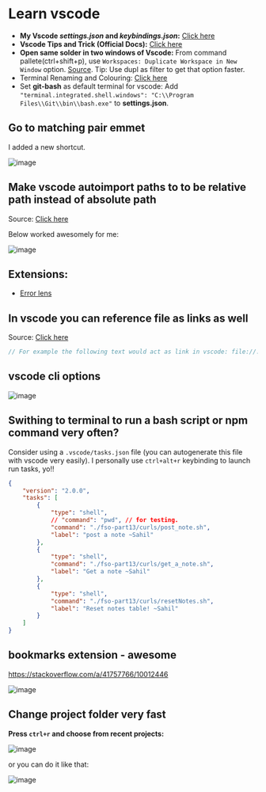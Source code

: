 # Learn vscode

- **My Vscode _settings.json_ and _keybindings.json_:** [Click here](https://github.com/sahilrajput03/config/tree/main/Code/User)
- **Vscode Tips and Trick (Official Docs):** [Click here](https://code.visualstudio.com/docs/getstarted/tips-and-tricks)
- **Open same solder in two windows of Vscode:** From command pallete(ctrl+shift+p), use `Workspaces: Duplicate Workspace in New Window` option. [Source](https://stackoverflow.com/a/51426734/10012446). Tip: Use dupl as filter to get that option faster.
- Terminal Renaming and Colouring: [Click here](https://www.youtube.com/shorts/9QC2SDkWyvI?feature=share)
- Set **git-bash** as default terminal for vscode: Add `"terminal.integrated.shell.windows": "C:\\Program Files\\Git\\bin\\bash.exe"` to **settings.json**.

## Go to matching pair emmet

I added a new shortcut.

![image](https://user-images.githubusercontent.com/31458531/215576861-6496664b-db65-4f13-85b1-409e4b1d1c86.png)


## Make vscode autoimport paths to to be relative path instead of absolute path

Source: [Click here](https://stackoverflow.com/a/53137571/10012446)

Below worked awesomely for me:

![image](https://user-images.githubusercontent.com/31458531/215534923-b4cfd663-90ce-4f92-b8ce-5f70360b45a3.png)

## Extensions:

- [Error lens](https://marketplace.visualstudio.com/items?itemName=usernamehw.errorlens)

## In vscode you can reference file as links as well

Source: [Click here](https://stackoverflow.com/a/3760547/10012446)

```js
// For example the following text would act as link in vscode: file://./scripts/deployKryptoBird.js
```

## vscode cli options

![image](https://user-images.githubusercontent.com/31458531/173615265-fc5ec69c-7641-46f1-b81a-4878e33891fd.png)

## Swithing to terminal to run a bash script or npm command very often?

Consider using a `.vscode/tasks.json` file (you can autogenerate this file with vscode very easily). I personally use `ctrl+alt+r` keybinding to launch run tasks, yo!!

```json
{
	"version": "2.0.0",
	"tasks": [
		{
			"type": "shell",
			// "command": "pwd", // for testing.
			"command": "./fso-part13/curls/post_note.sh",
			"label": "post a note ~Sahil"
		},
		{
			"type": "shell",
			"command": "./fso-part13/curls/get_a_note.sh",
			"label": "Get a note ~Sahil"
		},
		{
			"type": "shell",
			"command": "./fso-part13/curls/resetNotes.sh",
			"label": "Reset notes table! ~Sahil"
		}
	]
}
```


## bookmarks extension - awesome

https://stackoverflow.com/a/41757766/10012446

![image](https://user-images.githubusercontent.com/31458531/202106832-5ce4fdc5-b644-42dd-b252-297f3d647426.png)

## Change project folder very fast

**Press `ctrl+r` and choose from recent projects:**

![image](https://user-images.githubusercontent.com/31458531/202643453-bd4d4298-d208-45cd-9973-2c5eb2edc282.png)

or you can do it like that:

![image](https://user-images.githubusercontent.com/31458531/202643541-aad07dfb-153c-4886-b8fc-2db7e83a023c.png)
